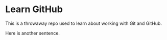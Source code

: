 # Learn GitHub

This is a throwaway repo used to learn about working with Git and GitHub.

Here is another sentence.
